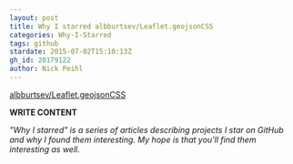 ```yaml
---
layout: post
title: Why I starred albburtsev/Leaflet.geojsonCSS
categories: Why-I-Starred
tags: github
stardate: 2015-07-02T15:10:13Z
gh_id: 20179122
author: Nick Peihl
---
```


[albburtsev/Leaflet.geojsonCSS](star.repo.html_url)

**WRITE CONTENT**

*"Why I starred" is a series of articles describing projects I star on GitHub and why I found them interesting. My hope is that you'll find them interesting as well.*

